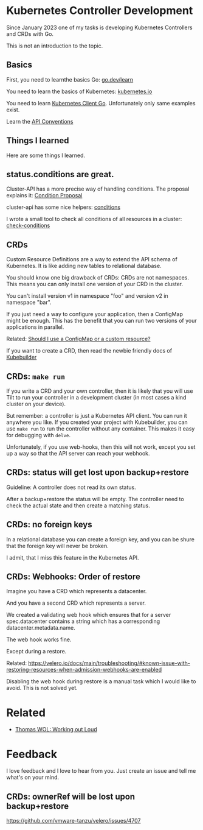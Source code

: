 # Kubernetes Controller Development

Since January 2023 one of my tasks is developing Kubernetes Controllers and CRDs with Go.

This is not an introduction to the topic.

## Basics

First, you need to learnthe basics Go: [go.dev/learn](https://go.dev/learn/)

You need to learn the basics of Kubernetes: [kubernetes.io](https://kubernetes.io)

You need to learn [Kubernetes Client Go](https://github.com/kubernetes/client-go#how-to-use-it). Unfortunately only same examples exist.


Learn the [API Conventions](https://github.com/kubernetes/community/blob/master/contributors/devel/sig-architecture/api-conventions.md)


## Things I learned

Here are some things I learned.

## status.conditions are great.

Cluster-API has a more precise way of handling conditions. The proposal explains it: [Condition Proposal](https://github.com/kubernetes-sigs/cluster-api/blob/main/docs/proposals/20200506-conditions.md#data-model-changes)

cluster-api has some nice helpers: [conditions](https://pkg.go.dev/sigs.k8s.io/cluster-api/util/conditions)

I wrote a small tool to check all conditions of all resources in a cluster: [check-conditions](https://github.com/guettli/check-conditions)

## CRDs

Custom Resource Definitions are a way to extend the API schema of Kubernetes. It is like adding new tables to relational database.

You should know one big drawback of CRDs: CRDs are not namespaces. This means you can only install one version of your CRD in the cluster.

You can't install version v1 in namespace "foo" and version v2 in namespace "bar".

If you just need a way to configure your application, then a ConfigMap might be enough. This has the benefit that you can run two versions
of your applications in parallel.

Related: [Should I use a ConfigMap or a custom resource?](https://kubernetes.io/docs/concepts/extend-kubernetes/api-extension/custom-resources/#should-i-use-a-configmap-or-a-custom-resource)

If you want to create a CRD, then read the newbie friendly docs of [Kubebuilder](https://book.kubebuilder.io/)

## CRDs: `make run`

If you write a CRD and your own controller, then it is likely that you will use Tilt to run your controller in a development cluster (in most cases a kind cluster on your device).

But remember: a controller is just a Kubernetes API client. You can run it anywhere you like. If you created your project with Kubebuilder, you can use `make run` to 
run the controller without any container. This makes it easy for debugging with `delve`.

Unfortunately, if you use web-hooks, then this will not work, except you set up a way so that the API server can reach your webhook.


## CRDs: status will get lost upon backup+restore

Guideline: A controller does not read its own status.

After a backup+restore the status will be empty. The controller need to check the actual state and then create a matching status.

## CRDs: no foreign keys

In a relational database you can create a foreign key, and you can be shure that the foreign key will never be broken.

I admit, that I miss this feature in the Kubernetes API.

## CRDs: Webhooks: Order of restore

Imagine you have a CRD which represents a datacenter. 

And you have a second CRD which represents a server.

We created a validating web hook which ensures that for a server spec.datacenter contains a string which
has a corresponding datacenter.metadata.name.

The web hook works fine.

Except during a restore.

Related: https://velero.io/docs/main/troubleshooting/#known-issue-with-restoring-resources-when-admission-webhooks-are-enabled

Disabling the web hook during restore is a manual task which I would like to avoid. This is not solved yet.


# Related

* [Thomas WOL: Working out Loud](https://github.com/guettli/wol)

# Feedback

I love feedback and I love to hear from you. Just create an issue and tell me what's on your mind.



## CRDs: ownerRef will be lost upon backup+restore

https://github.com/vmware-tanzu/velero/issues/4707




